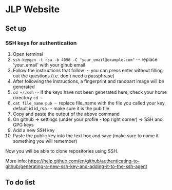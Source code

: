 # JLP Website

## Set up

### SSH keys for authentication
1. Open terminal
2. `ssh-keygen -t rsa -b 4096 -C "your_email@example.com"`
⋅⋅⋅ replace 'your_email' with your gihub email
3. Follow the instructions that follow
⋅⋅⋅ you can press enter without filling out the questions (i.e. don't need a passphrase)
4. After following the instructions, a fingerprint and randoart image will be generated
5. `cd ~/.ssh`
⋅⋅⋅ if the keys have not been generated here, check your home directory `cd ~`
6. `cat file_name.pub`
⋅⋅⋅ replace file_name with the file you called your key, default id id_rsa
⋅⋅⋅ make sure it is the pub file
7. Copy and paste the output of the above command
8. On github -> settings (under your profile - top right corner) -> SSH and GPG keys
9. Add a new SSH key
10. Paste the public key into the text box and save (make sure to name it something you will remember)

Now you will be able to clone repositories using SSH.

More info: https://help.github.com/en/github/authenticating-to-github/generating-a-new-ssh-key-and-adding-it-to-the-ssh-agent

## To do list
